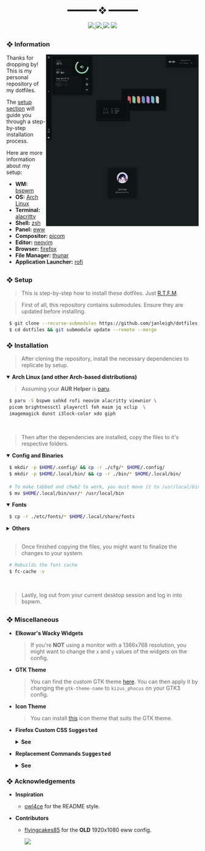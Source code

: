 <h2 align="center"> ━━━━━━  ❖  ━━━━━━ </h2>

<!-- BADGES -->
<div align="center">
   <p></p>
   <a href="https://github.com/janleigh/dotfiles/stargazers">
      <img src="https://img.shields.io/github/stars/janleigh/dotfiles?color=%23ffb29b&labelColor=%230B0F10&style=for-the-badge">
   </a>
   <a href="https://github.com/janleigh/dotfiles/network/members/">
      <img src="https://img.shields.io/github/forks/janleigh/dotfiles?color=%237ba5dd&labelColor=%230B0F10&style=for-the-badge">
   </a>
   <img src="https://img.shields.io/github/repo-size/janleigh/dotfiles?color=%23ee6a70&labelColor=%230B0F10&style=for-the-badge">
   <a href="https://discord.gg/2RfJb3CVfb">
      <img src="https://img.shields.io/discord/853812920919261235?color=cb92f2&labelColor=0B0F10&style=for-the-badge"/>
   </a>
   <br>
</div>

<p/>

<h2></h2>

<!-- INFORMATION -->
### ❖ Information <img alt="" align="right" src="https://badges.pufler.dev/visits/janleigh/dotfiles?style=for-the-badge&color=91e6b1&logoColor=white&labelColor=0B0F10"/>

   <img src=".github/rice.png" alt="Rice Preview" align="right" width="400px">

   Thanks for dropping by! This is my personal repository of my dotfiles.

   The [setup section](#-setup) will guide you through a step-by-step installation process.

   Here are more information about my setup:

   - **WM:** [bspwm](https://github.com/baskerville/bspwm)
   - **OS:** [Arch Linux](https://archlinux.org/)
   - **Terminal:** [alacritty](https://github.com/alacritty/alacritty)
   - **Shell:** [zsh](https://www.zsh.org/)
   - **Panel:** [eww](https://github.com/elkowar/eww)
   - **Compositor:** [picom](https://github.com/yshui/picom)
   - **Editor:** [neovim](https://github.com/neovim/neovim)
   - **Browser:** [firefox](https://www.mozilla.org/en-US/firefox/)
   - **File Manager:** [thunar](https://github.com/xfce-mirror/thunar)
   - **Application Launcher:** [rofi](https://github.com/davatorium/rofi)

<h2></h2>

<!-- SETUP -->
### ❖ Setup

   > This is step-by-step how to install these dotfiles. Just [R.T.F.M](https://en.wikipedia.org/wiki/RTFM).

   > First of all, this repository contains submodules. Ensure they are updated before installing.
   ```sh
    $ git clone --recurse-submodules https://github.com/janleigh/dotfiles.git
    $ cd dotfiles && git submodule update --remote --merge
   ```

### ❖ Installation

   > After cloning the repository, install the necessary dependencies to replicate by setup.

   <details open>
   <summary><strong>Arch Linux (and other Arch-based distributions)</strong></summary>

   > Assuming your **AUR Helper** is [paru](https://github.com/Morganamilo/paru).

   ```sh
    $ paru -S bspwm sxhkd rofi neovim alacritty viewnior \
    picom brightnessctl playerctl feh maim jq xclip  \
    imagemagick dunst i3lock-color xdo giph 
   ```

   </details>

   <br>

   > Then after the dependencies are installed, copy the files to it's respective folders.

   <details open>
   <summary><strong>Config and Binaries</strong></summary>

   ```sh
    $ mkdir -p $HOME/.config/ && cp -r ./cfg/* $HOME/.config/
    $ mkdir -p $HOME/.local/bin/ && cp -r ./bin/* $HOME/.local/bin/

    # To make tabbed and chwb2 to work, you must move it to /usr/local/bin.
    $ mv $HOME/.local/bin/usr/* /usr/local/bin
   ```

   </details>

   <details open>
   <summary><strong>Fonts</strong></summary>

   ```sh
    $ cp -r ./etc/fonts/* $HOME/.local/share/fonts
   ```

   </details>

   <details>
   <summary><strong>Others</strong></summary>

   ```sh
    # Copy wallpaper.
    $ mkdir -p $HOME/Pictures/walls/personal && cp -r ./etc/walls/personal/personal-6.jpg $HOME/Pictures/walls/personal
   ```

   </details>

   <br>

   > Once finished copying the files, you might want to finalize the changes to your system.

   ```sh
    # Rebuilds the font cache
    $ fc-cache -v
   ```

   <br>

   > Lastly, log out from your current desktop session and log in into bspwm.

<h2></h2>

### ❖ Miscellaneous

   - **Elkowar's Wacky Widgets** 
      > If you're **NOT** using a monitor with a 1366x768 resolution, you might want to change the `x` and `y` values of the widgets on the config.

   - **GTK Theme**
      > You can find the custom GTK theme [here](https://github.com/janleigh/gtk3). You can then apply it by changing the `gtk-theme-name` to `kizus_phocus` on your GTK3 config.

   - **Icon Theme**
      > You can install [this](https://github.com/zayronxio/Zafiro-icons/) icon theme that suits the GTK theme.

   - **Firefox Custom CSS <kbd>Suggested</kbd>**
      <details>
      <summary><strong>See</strong></summary>

      > You can install the custom Firefox CSS by first enabling `toolkit.legacyUserProfileCustomizations.stylesheets` in `about:config` and move the contents of [`etc/firefox-css`](etc/firefox-css) to `$HOME/.mozilla/firefox/*.default-release/chrome`.

      </details>

   - **Replacement Commands <kbd>Suggested</kbd>**
      <details>
      <summary><strong>See</strong></summary>

      > Assuming you're also using my [zsh](https://www.zsh.org/), you might also want to install some additional dependencies to make some commands work.

      - `ls` ➜ [`exa`](https://github.com/ogham/exa)
      - `cat` ➜ [`bat`](https://github.com/sharkdp/bat)
      - `df` ➜ [`duf`](https://github.com/muesli/duf)

      </details>

### ❖ Acknowledgements

   - **Inspiration**
      - [owl4ce](https://github.com/owl4ce) for the README style.

   - **Contributors**
      - [flyingcakes85](https://github.com/flyingcakes85) for the **OLD** 1920x1080 eww config. 

         <a href="https://github.com/janleigh/dotfiles/graphs/contributors">
            <img src="https://contrib.rocks/image?repo=janleigh/dotfiles" />
         </a>
